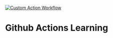 [![Custom Action Workflow](https://github.com/japneet-sahni/github-actions/actions/workflows/customaction.yml/badge.svg)](https://github.com/japneet-sahni/github-actions/actions/workflows/customaction.yml)

# Github Actions Learning